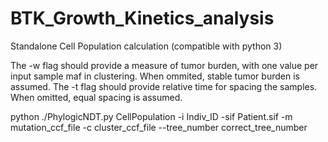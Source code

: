 # BTK_Growth_Kinetics_analysis

Standalone Cell Population calculation (compatible with python 3)



The -w flag should provide a measure of tumor burden, with one value per input sample maf in clustering. When ommited, stable tumor burden is assumed.
The -t flag should provide relative time for spacing the samples. When omitted, equal spacing is assumed.

python ./PhylogicNDT.py CellPopulation -i Indiv_ID -sif Patient.sif  -m mutation_ccf_file -c cluster_ccf_file --tree_number correct_tree_number
